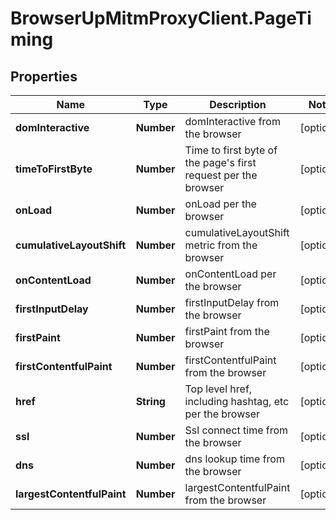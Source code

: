 # BrowserUpMitmProxyClient.PageTiming

## Properties

Name | Type | Description | Notes
------------ | ------------- | ------------- | -------------
**domInteractive** | **Number** | domInteractive from the browser | [optional] 
**timeToFirstByte** | **Number** | Time to first byte of the page&#39;s first request per the browser | [optional] 
**onLoad** | **Number** | onLoad per the browser | [optional] 
**cumulativeLayoutShift** | **Number** | cumulativeLayoutShift metric from the browser | [optional] 
**onContentLoad** | **Number** | onContentLoad per the browser | [optional] 
**firstInputDelay** | **Number** | firstInputDelay from the browser | [optional] 
**firstPaint** | **Number** | firstPaint from the browser | [optional] 
**firstContentfulPaint** | **Number** | firstContentfulPaint from the browser | [optional] 
**href** | **String** | Top level href, including hashtag, etc per the browser | [optional] 
**ssl** | **Number** | Ssl connect time from the browser | [optional] 
**dns** | **Number** | dns lookup time from the browser | [optional] 
**largestContentfulPaint** | **Number** | largestContentfulPaint from the browser | [optional] 


